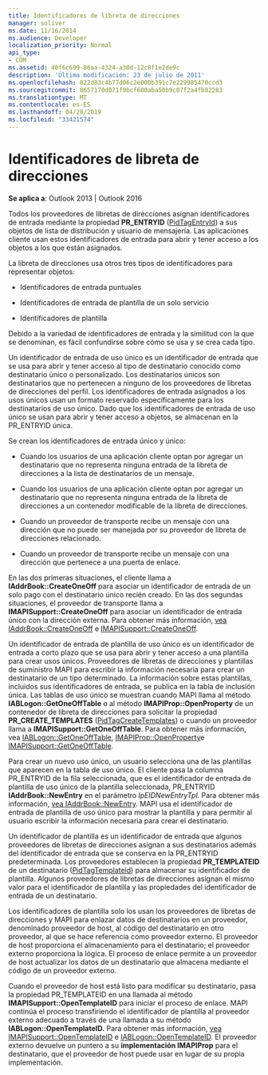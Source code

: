 ```yaml
---
title: Identificadores de libreta de direcciones
manager: soliver
ms.date: 11/16/2014
ms.audience: Developer
localization_priority: Normal
api_type:
- COM
ms.assetid: 40f6c699-86aa-4324-a30d-12c8f1e2de9c
description: 'Última modificación: 23 de julio de 2011'
ms.openlocfilehash: 822d83c4b77d06c2e000b391c7e229985470ccd3
ms.sourcegitcommit: 8657170d071f9bcf680aba50b9c07f2a4fb82283
ms.translationtype: MT
ms.contentlocale: es-ES
ms.lasthandoff: 04/28/2019
ms.locfileid: "33421574"
---
```

# <a name="address-book-identifiers"></a>Identificadores de libreta de direcciones

  
  
**Se aplica a**: Outlook 2013 | Outlook 2016 
  
Todos los proveedores de libretas de direcciones asignan identificadores de entrada mediante la propiedad **PR_ENTRYID** ([PidTagEntryId](pidtagentryid-canonical-property.md)) a sus objetos de lista de distribución y usuario de mensajería. Las aplicaciones cliente usan estos identificadores de entrada para abrir y tener acceso a los objetos a los que están asignados.
  
La libreta de direcciones usa otros tres tipos de identificadores para representar objetos:
  
- Identificadores de entrada puntuales
    
- Identificadores de entrada de plantilla de un solo servicio
    
- Identificadores de plantilla
    
Debido a la variedad de identificadores de entrada y la similitud con la que se denominan, es fácil confundirse sobre cómo se usa y se crea cada tipo. 
  
Un identificador de entrada de uso único es un identificador de entrada que se usa para abrir y tener acceso al tipo de destinatario conocido como destinatario único o personalizado. Los destinatarios únicos son destinatarios que no pertenecen a ninguno de los proveedores de libretas de direcciones del perfil. Los identificadores de entrada asignados a los usos únicos usan un formato reservado específicamente para los destinatarios de uso único. Dado que los identificadores de entrada de uso único se usan para abrir y tener acceso a objetos, se almacenan en la PR_ENTRYID única.
  
Se crean los identificadores de entrada único y único:
  
- Cuando los usuarios de una aplicación cliente optan por agregar un destinatario que no representa ninguna entrada de la libreta de direcciones a la lista de destinatarios de un mensaje.
    
- Cuando los usuarios de una aplicación cliente optan por agregar un destinatario que no representa ninguna entrada de la libreta de direcciones a un contenedor modificable de la libreta de direcciones.
    
- Cuando un proveedor de transporte recibe un mensaje con una dirección que no puede ser manejada por su proveedor de libreta de direcciones relacionado.
    
- Cuando un proveedor de transporte recibe un mensaje con una dirección que pertenece a una puerta de enlace.
    
En las dos primeras situaciones, el cliente llama a **IAddrBook::CreateOneOff** para asociar un identificador de entrada de un solo pago con el destinatario único recién creado. En las dos segundas situaciones, el proveedor de transporte llama a **IMAPISupport::CreateOneOff** para asociar un identificador de entrada único con la dirección externa. Para obtener más información, [vea IAddrBook::CreateOneOff](iaddrbook-createoneoff.md) e [IMAPISupport::CreateOneOff](imapisupport-createoneoff.md).
  
Un identificador de entrada de plantilla de uso único es un identificador de entrada a corto plazo que se usa para abrir y tener acceso a una plantilla para crear usos únicos. Proveedores de libretas de direcciones y plantillas de suministro MAPI para escribir la información necesaria para crear un destinatario de un tipo determinado. La información sobre estas plantillas, incluidos sus identificadores de entrada, se publica en la tabla de inclusión única. Las tablas de uso único se muestran cuando MAPI llama al método **IABLogon::GetOneOffTable** o al método **IMAPIProp::OpenProperty** de un contenedor de libreta de direcciones para solicitar la propiedad **PR_CREATE_TEMPLATES** ([PidTagCreateTemplates](pidtagcreatetemplates-canonical-property.md)) o cuando un proveedor llama a **IMAPISupport::GetOneOffTable**. Para obtener más información, vea [IABLogon::GetOneOffTable](iablogon-getoneofftable.md), [IMAPIProp::OpenProperty](imapiprop-openproperty.md)e [IMAPISupport::GetOneOffTable](imapisupport-getoneofftable.md).
  
Para crear un nuevo uso único, un usuario selecciona una de las plantillas que aparecen en la tabla de uso único. El cliente pasa la columna PR_ENTRYID de la fila seleccionada, que es el identificador de entrada de plantilla de uso único de la plantilla seleccionada, PR_ENTRYID **IAddrBook::NewEntry** en el parámetro _lpEIDNewEntryTpl._ Para obtener más información, [vea IAddrBook::NewEntry](iaddrbook-newentry.md). MAPI usa el identificador de entrada de plantilla de uso único para mostrar la plantilla y para permitir al usuario escribir la información necesaria para crear el destinatario. 
  
Un identificador de plantilla es un identificador de entrada que algunos proveedores de libretas de direcciones asignan a sus destinatarios además del identificador de entrada que se conserva en la PR_ENTRYID predeterminada. Los proveedores establecen la propiedad **PR_TEMPLATEID** de un destinatario ([PidTagTemplateid](pidtagtemplateid-canonical-property.md)) para almacenar su identificador de plantilla. Algunos proveedores de libretas de direcciones asignan el mismo valor para el identificador de plantilla y las propiedades del identificador de entrada de un destinatario.
  
Los identificadores de plantilla solo los usan los proveedores de libretas de direcciones y MAPI para enlazar datos de destinatarios en un proveedor, denominado proveedor de host, al código del destinatario en otro proveedor, al que se hace referencia como proveedor externo. El proveedor de host proporciona el almacenamiento para el destinatario; el proveedor externo proporciona la lógica. El proceso de enlace permite a un proveedor de host actualizar los datos de un destinatario que almacena mediante el código de un proveedor externo.
  
Cuando el proveedor de host está listo para modificar su destinatario, pasa la propiedad PR_TEMPLATEID en una llamada al método **IMAPISupport::OpenTemplateID** para iniciar el proceso de enlace. MAPI continúa el proceso transfiriendo el identificador de plantilla al proveedor externo adecuado a través de una llamada a su método **IABLogon::OpenTemplateID.** Para obtener más información, [vea IMAPISupport::OpenTemplateID](imapisupport-opentemplateid.md) e [IABLogon::OpenTemplateID](iablogon-opentemplateid.md). El proveedor externo devuelve un puntero a su **implementación IMAPIProp** para el destinatario, que el proveedor de host puede usar en lugar de su propia implementación. 
  

